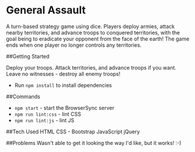 # General Assault

A turn-based strategy game using dice. Players deploy armies, attack nearby territories, and advance troops to conquered territories, with the goal being to eradicate your opponent from the face of the earth! The game ends when one player no longer controls any territories.

##Getting Started

Deploy your troops.
Attack territories, and advance troops if you want.
Leave no witnesses - destroy all enemy troops!

* Run `npm install` to install dependencies

##Commands
* `npm start` - start the BrowserSync server
* `npm run lint:css` - lint CSS
* `npm run lint:js` - lint JS

##Tech Used
HTML
CSS - Bootstrap
JavaScript
jQuery

##Problems
Wasn't able to get it looking the way I'd like, but it works!  :-)

